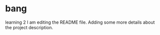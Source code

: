 # bang
learning 2
I am editing the README file. Adding some more details about the project description.
